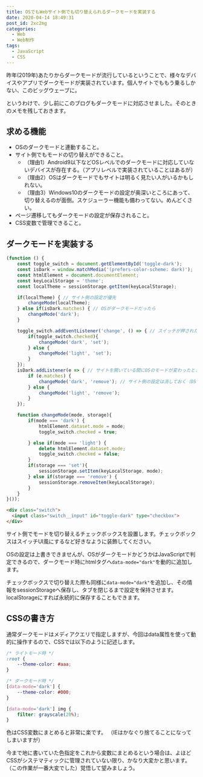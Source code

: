 ```yaml
---
title: OSでもWebサイト側でも切り替えられるダークモードを実装する
date: 2020-04-14 18:49:31
post_id: 2xc2mg
categories:
  - Web
  - Web制作
tags:
  - JavaScript
  - CSS
---
```


昨年(2019年)あたりからダークモードが流行しているということで、様々なデバイスやアプリでダークモードが実装されています。個人サイトでももう乗るしかない、このビッグウェーブに。

というわけで、少し前にこのブログもダークモードに対応させました。そのときのメモを残しておきます。

## 求める機能

- OSのダークモードと連動すること。
- サイト側でもモードの切り替えができること。
  - （理由1）Android9以下などOSレベルでのダークモードに対応していないデバイスが存在する。（アプリレベルで実装されていることはあるが）
  - （理由2）OSはダークモードでもサイトは明るく見たい人がいるかもしれない。
  - （理由3）Windows10のダークモードの設定が奥深いところにあって、切り替えるのが面倒。スケジューラー機能も備わってない。めんどくさい。
- ページ遷移してもダークモードの設定が保存されること。
- CSS変数で管理できること。


## ダークモードを実装する

```javascript
(function () {
    const toggle_switch = document.getElementById('toggle-dark');
    const isDark = window.matchMedia('(prefers-color-scheme: dark)');
    const htmlElement = document.documentElement;
    const keyLocalStorage = 'theme';
    const localTheme = sessionStorage.getItem(keyLocalStorage);

    if(localTheme) { // サイト側の設定が優先
        changeMode(localTheme);
    } else if(isDark.matches) { // OSがダークモードだったら
        changeMode('dark');
    }

    toggle_switch.addEventListener('change', () => { // スイッチが押されたとき
        if(toggle_switch.checked){
            changeMode('dark', 'set');
        } else {
            changeMode('light', 'set');
        }
    });
    isDark.addListener(e => { // サイトを開いている間にOSのモードが変わったとき（そんなことあるのか？）
        if (e.matches) {
            changeMode('dark', 'remove'); // サイト側の設定は消しておく（OSを優先にする）
        } else {
            changeMode('light', 'remove');
        }
    });

    function changeMode(mode, storage){
        if(mode === 'dark') {
            htmlElement.dataset.mode = mode;
            toggle_switch.checked = true;

        } else if(mode === 'light') {
            delete htmlElement.dataset.mode;
            toggle_switch.checked = false;
        }
        if(storage === 'set'){
            sessionStorage.setItem(keyLocalStorage, mode);
        } else if(storage === 'remove') {
            sessionStorage.removeItem(keyLocalStorage);
        }
    }
}());
```

```html
<div class="switch">
  <input class="switch__input" id="toggle-dark" type="checkbox">
</div>
```

サイト側でモードを切り替えるチェックボックスを設置します。チェックボックスはスイッチUI風にするなど好きなように装飾してください。

OSの設定は上書きできませんが、OSがダークモードかどうかはJavaScriptで判定できるので、ダークモード時にhtmlタグへ`data-mode="dark"`を動的に追加します。

チェックボックスで切り替えた際も同様に`data-mode="dark"`を追加し、その情報をsessionStorageへ保存し、タブを閉じるまで設定を保持させます。localStorageにすれば永続的に保存することもできます。


## CSSの書き方

通常ダークモードはメディアクエリで指定しますが、今回はdata属性を使って動的に操作するので、CSSでは以下のように記述します。

```css
/* ライトモード時 */
:root {
    --theme-color: #aaa;
}

/* ダークモード時 */
[data-mode='dark'] {
    --theme-color: #000;
}

[data-mode='dark'] img {
    filter: grayscale(20%);
}
```

色はCSS変数にまとめると非常に楽です。 （IEはかなぐり捨てることになってしまいますが）

今まで地に書いていた色指定をこれから変数にまとめるという場合は、よほどCSSがシステマティックに管理されていない限り、かなり大変かと思います。（この作業が一番大変でした）覚悟して望みましょう。
